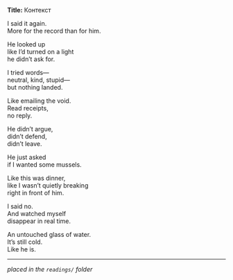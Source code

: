 **Title:** Контекст

I said it again.  
More for the record than for him.

He looked up  
like I’d turned on a light  
he didn’t ask for.

I tried words—  
neutral, kind, stupid—  
but nothing landed.

Like emailing the void.  
Read receipts,  
no reply.

He didn’t argue,  
didn’t defend,  
didn’t leave.

He just asked  
if I wanted some mussels.

Like this was dinner,  
like I wasn’t quietly breaking  
right in front of him.

I said no.  
And watched myself  
disappear in real time.

An untouched glass of water.  
It’s still cold.  
Like he is.

---

*placed in the `readings/` folder*
